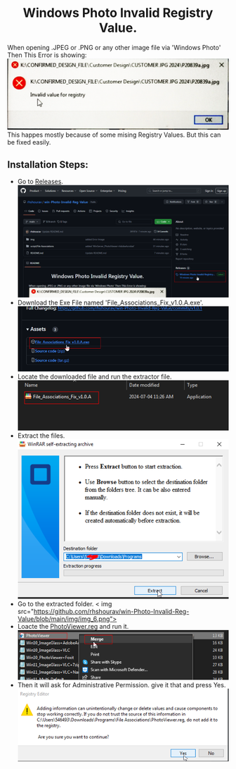 <h1 align="center"> Windows Photo Invalid Registry Value.</h1>

When opening .JPEG or .PNG or any other image file via 'Windows Photo' Then This Error is showing:
<img src="https://github.com/rhshourav/win-Photo-Invalid-Reg-Value/blob/main/img/img_1.png">
This happes mostly because of some mising Registry Values. But this can be fixed easily.

## Installation Steps:
  - Go to [Releases](https://github.com/rhshourav/win-Photo-Invalid-Reg-Value/releases). <img src="https://github.com/rhshourav/win-Photo-Invalid-Reg-Value/blob/main/img/img_2.png">
  - Download the Exe File named 'File_Associations_Fix_v1.0.A.exe'. <img src="https://github.com/rhshourav/win-Photo-Invalid-Reg-Value/blob/main/img/img_3.png">
  - Locate the downloaded file and run the extractor file. <img src="https://github.com/rhshourav/win-Photo-Invalid-Reg-Value/blob/main/img/img_4.png">
  - Extract the files. <img src="https://github.com/rhshourav/win-Photo-Invalid-Reg-Value/blob/main/img/img_5.png">
  - Go to the extracted folder. < img src="https://github.com/rhshourav/win-Photo-Invalid-Reg-Value/blob/main/img/img_6.png">
  - Loacte the [PhotoViewer.reg](https://raw.githubusercontent.com/rhshourav/win-Photo-Invalid-Reg-Value/main/script/File%20Associations/PhotoViewer.reg) and run it.<img src="https://github.com/rhshourav/win-Photo-Invalid-Reg-Value/blob/main/img/img_7.png">
  -  Then it will ask for Administrative Permission. give it that and press Yes. <img src="https://github.com/rhshourav/win-Photo-Invalid-Reg-Value/blob/main/img/img_8.png">



  


